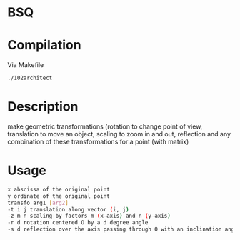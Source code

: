 # BSQ

# Compilation

Via Makefile

```bash
./102architect
```
# Description

make geometric transformations (rotation to change point of view, translation to move an object, scaling to zoom in and out, reflection
and any combination of these transformations for a point (with matrix)

# Usage
```bash
x abscissa of the original point
y ordinate of the original point
transfo arg1 [arg2]
-t i j translation along vector (i, j)
-z m n scaling by factors m (x-axis) and n (y-axis)
-r d rotation centered O by a d degree angle
-s d reflection over the axis passing through O with an inclination angle of d degrees
```
